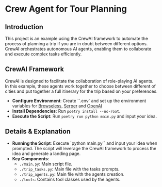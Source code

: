 # Crew Agent for Tour Planning
## Introduction
This project is an example using the CrewAI framework to automate the process of planning a trip if you are in doubt between different options. CrewAI orchestrates autonomous AI agents, enabling them to collaborate and execute complex tasks efficiently.

## CrewAI Framework
CrewAI is designed to facilitate the collaboration of role-playing AI agents. In this example, these agents work together to choose between different of cities and put together a full itinerary for the trip based on your preferences.


- **Configure Environment**: Create ``.env` and set up the environment variables for [Browseless](https://www.browserless.io/), [Serper](https://serper.dev/) and [OpenAI](https://platform.openai.com/api-keys)
- **Install Dependencies**: Run `poetry install --no-root`.
- **Execute the Script**: Run `poetry run python main.py` and input your idea.

## Details & Explanation
- **Running the Script**: Execute `python main.py`` and input your idea when prompted. The script will leverage the CrewAI framework to process the idea and generate a landing page.
- **Key Components**:
  - `./main.py`: Main script file.
  - `./trip_tasks.py`: Main file with the tasks prompts.
  - `./trip_agents.py`: Main file with the agents creation.
  - `./tools`: Contains tool classes used by the agents.



